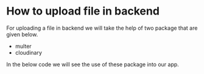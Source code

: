 # How to upload file in backend 

For uploading a file in backend we will take the help of two package that are given below.

* multer
* cloudinary



In  the below code we will see the use of these  package into our app.
